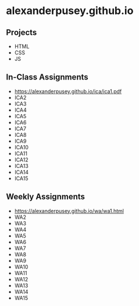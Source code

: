 # alexanderpusey.github.io

## Projects

- HTML
- CSS
- JS

## In-Class Assignments

- https://alexanderpusey.github.io/ica/ica1.pdf
- ICA2
- ICA3
- ICA4
- ICA5
- ICA6
- ICA7
- ICA8
- ICA9
- ICA10
- ICA11
- ICA12
- ICA13
- ICA14
- ICA15

## Weekly Assignments

- https://alexanderpusey.github.io/wa/wa1.html
- WA2
- WA3
- WA4
- WA5
- WA6
- WA7
- WA8
- WA9
- WA10
- WA11
- WA12
- WA13
- WA14
- WA15